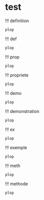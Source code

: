 # test

!!! definition

    plop

!!! def

    plop

!!! prop

    plop

!!! propriete

    plop

!!! demo

    plop

!!! demonstration

    plop

!!! ex

    plop

!!! exemple

    plop

!!! meth

    plop

!!! methode

    plop
